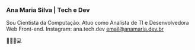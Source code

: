 ### Ana Maria Silva | Tech e Dev
Sou Cientista da Computação. 
Atuo como Analista de TI e Desenvolvedora Web Front-end. 
Instagram: ana.tech.dev
email@anamaria.dev.br

👩🏽‍💻💻

<!--
**anamariasilva/anamariasilva** is a ✨ _special_ ✨ repository because its `README.md` (this file) appears on your GitHub profile.

Here are some ideas to get you started:

- 🔭 I’m currently working on ...
- 🌱 I’m currently learning ...
- 👯 I’m looking to collaborate on ...
- 🤔 I’m looking for help with ...
- 💬 Ask me about ...
- 📫 How to reach me: ...
- 😄 Pronouns: ...
- ⚡ Fun fact: ...
-->
